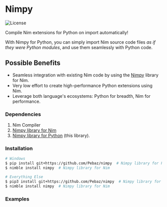 # Nimpy

![License](https://img.shields.io/github/license/Pebaz/nimpy)

Compile Nim extensions for Python on import automatically!

With Nimpy for Python, you can simply import Nim source code files *as if they
were Python modules*, and use them seamlessly with Python code.

## Possible Benefits

 * Seamless integration with existing Nim code by using the
   [Nimpy](https://github.com/yglukhov/nimpy) library for Nim.
 * Very low effort to create high-performance Python extensions using Nim.
 * Leverage both language's ecosystems: Python for breadth, Nim for performance.

### Dependencies

 1. Nim Compiler
 2. [Nimpy library for Nim](https://github.com/yglukhov/nimpy)
 3. [Nimpy library for Python](https://github.com/Pebaz/nimpy) (this library).

### Installation

```bash
# Windows
$ pip install git+https://github.com/Pebaz/nimpy  # Nimpy library for Python
$ nimble install nimpy  # Nimpy library for Nim

# Everything Else
$ pip3 install git+https://github.com/Pebaz/nimpy  # Nimpy library for Python
$ nimble install nimpy  # Nimpy library for Nim
```

### Examples



